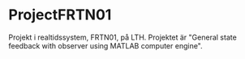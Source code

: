 ProjectFRTN01
=============

Projekt i realtidssystem, FRTN01, på LTH. Projektet är "General state feedback with observer using MATLAB computer engine". 
